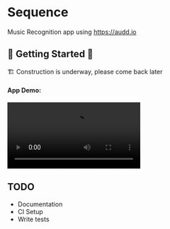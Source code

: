 # Sequence

Music Recognition app using https://audd.io

## 🚧 Getting Started 🚧

🏗️ Construction is underway, please come back later

#### App Demo:
![Application Demo](demo.mp4)

## TODO
- Documentation
- CI Setup
- Write tests
